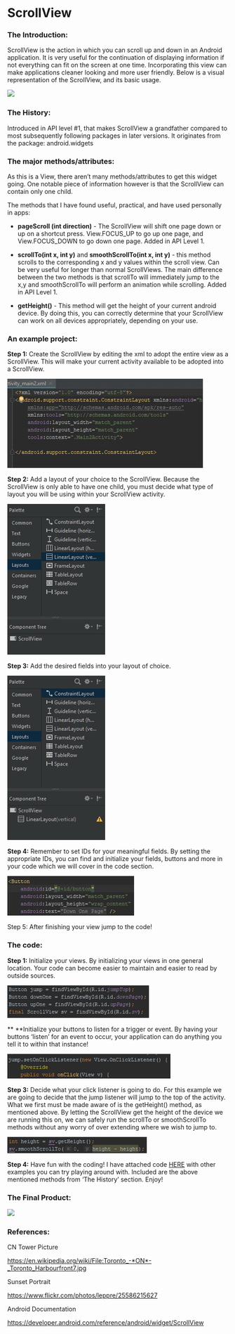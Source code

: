 ScrollView
==========

### The Introduction:

ScrollView is the action in which you can scroll up and down in an Android
application. It is very useful for the continuation of displaying information if
not everything can fit on the screen at one time. Incorporating this view can
make applications cleaner looking and more user friendly. Below is a visual
representation of the ScrollView, and its basic usage.

![](https://github.com/rfmaynard/ScrollView/blob/master/images/ryanScrollTest.gif)

### The History:

Introduced in API level \#1, that makes ScrollView a grandfather compared to
most subsequently following packages in later versions. It originates from the
package: android.widgets

### The major methods/attributes:

As this is a View, there aren’t many methods/attributes to get this widget
going. One notable piece of information however is that the ScrollView can
contain only one child.

The methods that I have found useful, practical, and have used personally in
apps:

-   **pageScroll (int direction)** - The ScrollView will shift one page down or
    up on a shortcut press. View.FOCUS_UP to go up one page, and View.FOCUS_DOWN
    to go down one page. Added in API Level 1.

-   **scrollTo(int x, int y)** and **smoothScrollTo(int x, int y)** - this
    method scrolls to the corresponding x and y values within the scroll view.
    Can be very useful for longer than normal ScrollViews. The main difference
    between the two methods is that scrollTo will immediately jump to the x,y
    and smoothScrollTo will perform an animation while scrolling. Added in API
    Level 1.

-   **getHeight()** - This method will get the height of your current android
    device. By doing this, you can correctly determine that your ScrollView can
    work on all devices appropriately, depending on your use.

### An example project:

**Step 1:** Create the ScrollView by editing the xml to adopt the entire view as
a ScrollView. This will make your current activity available to be adopted into
a ScrollView.

![](https://github.com/rfmaynard/ScrollView/blob/master/images/scrollLayout.gif)

**Step 2:** Add a layout of your choice to the ScrollView. Because the
ScrollView is only able to have one child, you must decide what type of layout
you will be using within your ScrollView activity.

![](https://github.com/rfmaynard/ScrollView/blob/master/images/scrollLayout2.gif)

**Step 3:** Add the desired fields into your layout of choice.

![](https://github.com/rfmaynard/ScrollView/blob/master/images/scrollLayout3.gif)

**Step 4:** Remember to set IDs for your meaningful fields. By setting the
appropriate IDs, you can find and initialize your fields, buttons and more in
your code which we will cover in the code section.

![](https://github.com/rfmaynard/ScrollView/blob/master/images/scrollLayout4.gif)

Step 5: After finishing your view jump to the code!

### The code:

**Step 1:** Initialize your views. By initializing your views in one general
location. Your code can become easier to maintain and easier to read by outside
sources.

![](https://github.com/rfmaynard/ScrollView/blob/master/images/code1.png)

** **Initialize your buttons to listen for a trigger or event. By having your
buttons ‘listen’ for an event to occur, your application can do anything you
tell it to within that instance!

![](https://github.com/rfmaynard/ScrollView/blob/master/images/code2.png)

**Step 3:** Decide what your click listener is going to do. For this example we
are going to decide that the jump listener will jump to the top of the activity.
What we first must be made aware of is the getHeight() method, as mentioned
above. By letting the ScrollView get the height of the device we are running
this on, we can safely run the scrollTo or smoothScrollTo methods without any
worry of over extending where we wish to jump to.

![](https://github.com/rfmaynard/ScrollView/blob/master/images/code3.png)

**Step 4:** Have fun with the coding! I have attached code
[HERE](https://github.com/rfmaynard/ScrollView/tree/master/ScrollViewCode) with
other examples you can try playing around with. Included are the above mentioned
methods from ‘The History’ section. Enjoy!

### The Final Product:

![](https://github.com/rfmaynard/ScrollView/blob/master/images/scrollLayout_final.gif)

### References:

CN Tower Picture

https://en.wikipedia.org/wiki/File:Toronto_-*ON*-_Toronto_Harbourfront7.jpg

Sunset Portrait

https://www.flickr.com/photos/leppre/25586215627

Android Documentation

https://developer.android.com/reference/android/widget/ScrollView

 

 
